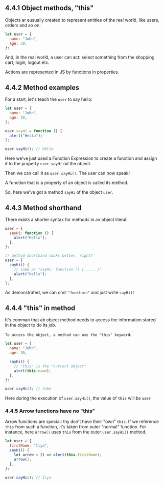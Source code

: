 ## 4.4.1 Object methods, "this"

Objects ar eusually created to represent entities of the real world, like users, orders and so on:

```js
let user = {
  name: "John",
  age: 30,
};
```

And, in the real world, a user can act: select something from the shopping cart, login, logout etc.

Actions are represented in JS by functions in properties.

## 4.4.2 Method examples

For a start, let's teach the `user` to say hello:

```js
let user = {
  name: "John",
  age: 30,
};

user.sayHi = function () {
  alert("Hello");
};

user.sayHi(); // Hello
```

Here we've just used a Function Expression to create a function and assign it to the property `user.sayHi` od the object.

Then we can call it as `user.sayHi()`. The user can now speak!

A function that is a property of an object is called its method.

So, here we've got a method `sayHi` of the object `user`.

## 4.4.3 Method shorthand

There exists a shorter syntax for methods in an object literal:

```js
user = {
  sayHi: function () {
    alert("Hello");
  },
};

// method shorthand looks better, right?
user = {
  sayHi() {
    // same as "sayHi: function () {......}"
    alert("Hello");
  },
};
```

As demonstrated, we can omit `"function"` and just write `sayHi()`

## 4.4.4 "this" in method

It's comman that ab object method needs to access the information stored in the object to do its job.

`To access the object, a method can use the "this" keyword`.

```js
let user = {
  name: "John",
  age: 30,

  sayHi() {
    // "this" is the "current object"
    alert(this.name);
  },
};

user.sayHi(); // John
```

Here during the execution of `user.sayHi()`, the value of `this` will be `user`

### 4.4.5 Arrow functions have no "this"

Arrow functions are special: thy don't have their "own" `this`.
If we reference `this` from such a function, it's taken from outer "normal" function.
For instance, here `arrow()` uses `this` from the outer `user.sayHi()` method.

```js
let user = {
  firstName: "Ilya",
  sayHi() {
    let arrow = () => alert(this.firstName);
    arrow();
  },
};

user.sayHi(); // Ilya
```
